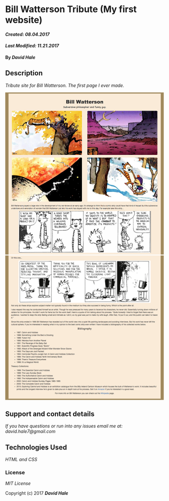 # Bill Watterson Tribute (My first website)

#### _Created: 08.04.2017_
#### _Last Modified: 11.21.2017_

#### By _David Hale_

## Description

_Tribute site for Bill Watterson. The first page I ever made._

![Screenshot](https://github.com/phuzisham/bill-watterson-tribute/blob/master/img/cap.png "Screen Capture")
![Screenshot](https://github.com/phuzisham/bill-watterson-tribute/blob/master/img/cap2.png "Screen Capture")

## Support and contact details

_If you have questions or run into any issues email me at: david.hale7@gmail.com_

## Technologies Used

_HTML and CSS_

### License

*MIT License*

Copyright (c) 2017 **_David Hale_**
